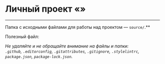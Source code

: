 # Личный проект «»

---

Папка с исходными файлами для работы над проектом — `source/`.**

Полезный файл:

_Не удаляйте и не обращайте внимание на файлы и папки:_<br>
_`.github`, `.editorconfig`, `.gitattributes`, `.gitignore`, `.stylelintrc`, `package.json`, `package-lock.json`._
